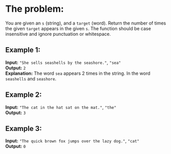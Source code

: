 # The problem:
You are given an `s` (string), and a `target` (word). Return the number of times the given `target` appears in the given `s`. The function should be case insensitive and ignore punctuation or whitespace.

## Example 1:
**Input:** `"She sells seashells by the seashore."`, `"sea"`  
**Output:** `2`  
**Explanation:** The word `sea` appears 2 times in the string. In the word `seashells` and `seashore`.

## Example 2:
**Input:** `"The cat in the hat sat on the mat."`, `"the"`  
**Output:** `3`

## Example 3:
**Input:** `"The quick brown fox jumps over the lazy dog."`, `"cat"`  
**Output:** `0`
